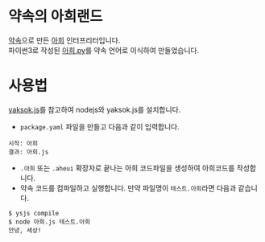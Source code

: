 # 약속의 아희랜드
[약속](http://yaksok.org)으로 만든 [아희](https://aheui.github.io/) 인터프리터입니다.
<br>파이썬3로 작성된 [아희.py](https://github.com/op06072/The-Promised-AheuiLand/blob/master/아희.py)를 약속 언어로 이식하여 만들었습니다.

# 사용법
[yaksok.js](https://github.com/yaksok/yaksok.js)를 참고하여 nodejs와 yaksok.js를 설치합니다.

* ```package.yaml``` 파일을 만들고 다음과 같이 입력합니다.
```
시작: 아희
결과: 아희.js
```
* ```.아희``` 또는 ```.aheui``` 확장자로 끝나는 아희 코드파일을 생성하여 아희코드를 작성합니다.
* 약속 코드를 컴파일하고 실행합니다. 만약 파일명이 ```테스트.아희```라면 다음과 같습니다.
```
$ ysjs compile
$ node 아희.js 테스트.아희
안녕, 세상!
```

